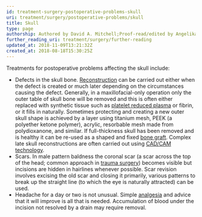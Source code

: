 ```yaml
---
id: treatment-surgery-postoperative-problems-skull
uri: treatment/surgery/postoperative-problems/skull
title: Skull
type: page
authorship: Authored by David A. Mitchell;Proof-read/edited by Angelika Sebald
further_reading_uri: treatment/surgery/further-reading
updated_at: 2018-11-09T13:21:32Z
created_at: 2018-08-18T15:30:25Z
---
```


<p>Treatments for postoperative problems affecting the skull include:</p>
<ul>
    <li>Defects in the skull bone. <a href="/treatment/surgery/reconstruction">Reconstruction</a>        can be carried out either when the defect is created
        or much later depending on the circumstances causing
        the defect. Generally, in a maxillofacial-only operation
        only the outer table of skull bone will be removed and
        this is often either replaced with synthetic tissue such
        as <a href="/treatment/other/miscellaneous/platelet-plasma">platelet reduced plasma</a>        or fibrin, or it fills in naturally. Sometimes protecting
        and creating a new outer skull shape is achieved by a
        layer using titanium mesh, PEEK (a polyether ketone polymer),
        acrylic, resorbable mesh made from polydioxanone, and
        similar. If full-thickness skull has been removed and
        is healthy it can be re-used as a shaped and fixed
        <a href="/treatment/surgery/reconstruction">bone graft</a>. Complex late skull reconstructions are
            often carried out using <a href="/diagnosis/tests/maths/3d-image">CAD/CAM technology</a>.</li>
    <li>Scars. In male pattern baldness the coronal scar (a scar
        across the top of the head; common approach in <a href="/treatment/surgery/fracture">trauma surgery</a>)
        becomes visible but incisions are hidden in hairlines
        whenever possible. Scar revision involves excising the
        old scar and closing it primarily, various patterns to
        break up the straight line (to which the eye is naturally
        attracted) can be used.</li>
    <li>Headache for a day or two is not unusual. Simple <a href="/treatment/other/medication/pain">analgesia</a>        and advice that it will improve is all that is needed.
        Accumulation of blood under the incision not resolved
        by a drain may require removal.</li>
</ul>
